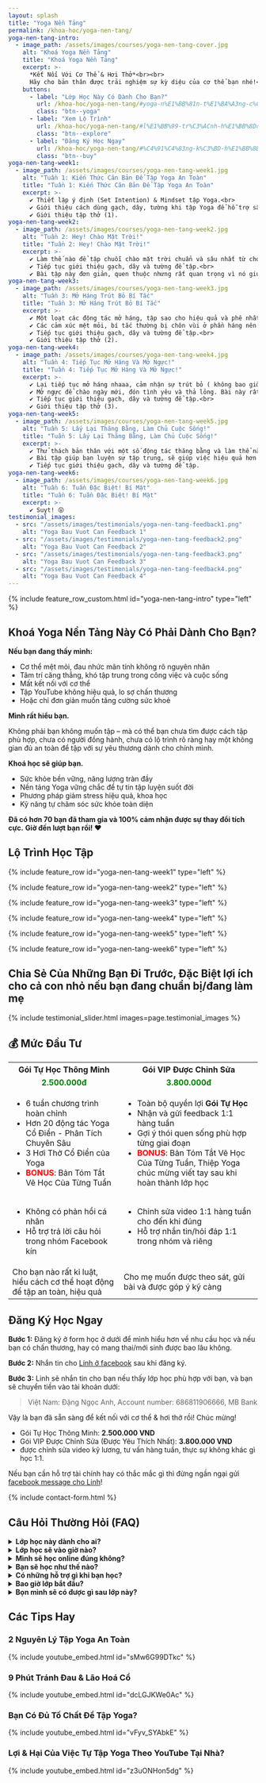 ```yaml
---
layout: splash
title: "Yoga Nền Tảng"
permalink: /khoa-hoc/yoga-nen-tang/
yoga-nen-tang-intro:
  - image_path: /assets/images/courses/yoga-nen-tang-cover.jpg
    alt: "Khoá Yoga Nền Tảng"
    title: "Khoá Yoga Nền Tảng"
    excerpt: >-
      *Kết Nối Với Cơ Thể & Hơi Thở*<br><br>
      Hãy cho bản thân được trải nghiệm sự kỳ diệu của cơ thể bạn nhé!<br><br>
    buttons:
      - label: "Lớp Học Này Có Dành Cho Bạn?"
        url: /khoa-hoc/yoga-nen-tang/#yoga-n%E1%BB%81n-t%E1%BA%A3ng-c%C3%B3-ph%E1%BA%A3i-d%C3%A0nh-cho-b%E1%BA%A1n
        class: "btn--yoga"
      - label: "Xem Lộ Trình"
        url: /khoa-hoc/yoga-nen-tang/#l%E1%BB%99-tr%C3%ACnh-h%E1%BB%8Dc-t%E1%BA%ADp
        class: "btn--explore"
      - label: "Đăng Ký Học Ngay"
        url: /khoa-hoc/yoga-nen-tang/#%C4%91%C4%83ng-k%C3%BD-h%E1%BB%8Dc-ngay
        class: "btn--buy"
yoga-nen-tang-week1:
  - image_path: /assets/images/courses/yoga-nen-tang-week1.jpg
    alt: "Tuần 1: Kiến Thức Căn Bản Để Tập Yoga An Toàn"
    title: "Tuần 1: Kiến Thức Căn Bản Để Tập Yoga An Toàn"
    excerpt: >-
      ✔️ Thiết lập ý định (Set Intention) & Mindset tập Yoga.<br>
      ✔️ Giới thiệu cách dùng gạch, dây, tường khi tập Yoga để hỗ trợ sâu.<br>
      ✔️ Giới thiệu tập thở (1).
yoga-nen-tang-week2:
  - image_path: /assets/images/courses/yoga-nen-tang-week2.jpg
    alt: "Tuần 2: Hey! Chào Mặt Trời!"
    title: "Tuần 2: Hey! Chào Mặt Trời!"
    excerpt: >-
      ✔️ Làm thế nào để tập chuỗi chào mặt trời chuẩn và sâu nhất từ chó úp mặt, đến rắn hổ mang, đến plank v.v.<br>
      ✔️ Tiếp tục giới thiệu gạch, dây và tường để tập.<br>
      ✔️ Bài tập này đơn giản, quen thuộc nhưng rất quan trọng vì nó giúp bạn khởi động các cơ để vào các bài tập khác tốt hơn!.
yoga-nen-tang-week3:
  - image_path: /assets/images/courses/yoga-nen-tang-week3.jpg
    alt: "Tuần 3: Mở Háng Trút Bỏ Bí Tắc"
    title: "Tuần 3: Mở Háng Trút Bỏ Bí Tắc"
    excerpt: >-
      ✔️ Một loạt các động tác mở háng, tập sao cho hiệu quả và phê nhất 😆<br>
      ✔️ Các cảm xúc mệt mỏi, bí tắc thường bị chôn vùi ở phần háng nên khi bạn tập các động tác khác, sẽ giúp bạn trút bỏ nhiều năng lượng không tốt.<br>
      ✔️ Tiếp tục giới thiệu gạch, dây và tường để tập.<br>
      ✔️ Giới thiệu tập thở (2).
yoga-nen-tang-week4:
  - image_path: /assets/images/courses/yoga-nen-tang-week4.jpg
    alt: "Tuần 4: Tiếp Tục Mở Háng Và Mở Ngực!"
    title: "Tuần 4: Tiếp Tục Mở Háng Và Mở Ngực!"
    excerpt: >-
      ✔️ Lại tiếp tục mở háng nhaaa, cảm nhận sự trút bỏ ( không bao giờ mở hết được ý 😝)<br>
      ✔️ Mở ngực để chào ngày mới, đón tình yêu và thả lỏng. Bài này rất hợp sau khi đã trút bỏ những năng lượng không tốt này.<br>
      ✔️ Tiếp tục giới thiệu gạch, dây và tường để tập.<br>
      ✔️ Giới thiệu tập thở (3).
yoga-nen-tang-week5:
  - image_path: /assets/images/courses/yoga-nen-tang-week5.jpg
    alt: "Tuần 5: Lấy Lại Thăng Bằng, Làm Chủ Cuộc Sống!"
    title: "Tuần 5: Lấy Lại Thăng Bằng, Làm Chủ Cuộc Sống!"
    excerpt: >-
      ✔️ Thử thách bản thân với một số động tác thăng bằng và làm thể nào để chinh phục được nó!<br>
      ✔️ Bài tập giúp bạn luyện sự tập trung, sẽ giúp việc hiệu quả hơn!<br>
      ✔️ Tiếp tục giới thiệu gạch, dây và tường để tập.
yoga-nen-tang-week6:
  - image_path: /assets/images/courses/yoga-nen-tang-week6.jpg
    alt: "Tuần 6: Tuần Đặc Biệt! Bí Mật"
    title: "Tuần 6: Tuần Đặc Biệt! Bí Mật"
    excerpt: >-
      ✔️ Suỵt! 😝
testimonial_images:
  - src: "/assets/images/testimonials/yoga-nen-tang-feedback1.png"
    alt: "Yoga Bau Vuot Can Feedback 1"
  - src: "/assets/images/testimonials/yoga-nen-tang-feedback2.png"
    alt: "Yoga Bau Vuot Can Feedback 2"
  - src: "/assets/images/testimonials/yoga-nen-tang-feedback3.png"
    alt: "Yoga Bau Vuot Can Feedback 3"
  - src: "/assets/images/testimonials/yoga-nen-tang-feedback4.png"
    alt: "Yoga Bau Vuot Can Feedback 4"
---
```


<!-- markdownlint-disable MD033 -->

{% include feature_row_custom.html id="yoga-nen-tang-intro" type="left" %}

## Khoá Yoga Nền Tảng Này Có Phải Dành Cho Bạn?

**Nếu bạn đang thấy mình:**

- Cơ thể mệt mỏi, đau nhức mãn tính không rõ nguyên nhân
- Tâm trí căng thẳng, khó tập trung trong công việc và cuộc sống
- Mất kết nối với cơ thể
- Tập YouTube không hiệu quả, lo sợ chấn thương
- Hoặc chỉ đơn giản muốn tăng cường sức khoẻ

**Mình rất hiểu bạn.**

Không phải bạn không muốn tập – mà có thể bạn chưa tìm được cách tập phù hợp, chưa có người đồng hành, chưa có lộ trình rõ ràng hay một không gian đủ an toàn để tập với sự yêu thương dành cho chính mình.

**Khoá học sẽ giúp bạn.**

- Sức khỏe bền vững, năng lượng tràn đầy
- Nền tảng Yoga vững chắc để tự tin tập luyện suốt đời
- Phương pháp giảm stress hiệu quả, khoa học
- Kỹ năng tự chăm sóc sức khỏe toàn diện

**Đã có hơn 70 bạn đã tham gia và 100% cảm nhận được sự thay đổi tích cực.**
**Giờ đến lượt bạn rồi! ❤️**

## Lộ Trình Học Tập

{% include feature_row id="yoga-nen-tang-week1" type="left" %}

{% include feature_row id="yoga-nen-tang-week2" type="left" %}

{% include feature_row id="yoga-nen-tang-week3" type="left" %}

{% include feature_row id="yoga-nen-tang-week4" type="left" %}

{% include feature_row id="yoga-nen-tang-week5" type="left" %}

{% include feature_row id="yoga-nen-tang-week6" type="left" %}

## Chia Sẻ Của Những Bạn Đi Trước, Đặc Biệt lợi ích cho cả con nhỏ nếu bạn đang chuẩn bị/đang làm mẹ

{% include testimonial_slider.html images=page.testimonial_images %}

## 💰 Mức Đầu Tư

<table>
  <tr>
    <th style="text-align: center;">Gói Tự Học Thông Minh</th>
    <th style="text-align: center;">Gói VIP Được Chỉnh Sửa</th>
  </tr>
  <tr>
    <td style="text-align: center;"><strong style="color: green;">2.500.000đ</strong></td>
    <td style="text-align: center;"><strong style="color: green;">3.800.000đ</strong></td>
  </tr>
  <tr>
    <td style="vertical-align: top;">
      <ul>
        <li>6 tuần chương trình hoàn chỉnh</li>
        <li>Hơn 20 động tác Yoga Cổ Điển - Phân Tích Chuyên Sâu</li>
        <li>3 Hơi Thở Cổ Điển của Yoga</li>
        <li><strong style="color: red;">BONUS</strong>: Bản Tóm Tắt Vẽ Học Của Từng Tuần </li>
      </ul>
    </td>
    <td style="vertical-align: top;">
      <ul>
        <li>Toàn bộ quyền lợi <strong>Gói Tự Học</strong></li>
        <li>Nhận và gửi feedback 1:1 hàng tuần</li>
        <li>Gợi ý thói quen sống phù hợp từng giai đoạn</li>
        <li><strong style="color: red;">BONUS</strong>: Bản Tóm Tắt Vẽ Học Của Từng Tuần, Thiệp Yoga chúc mừng viết tay sau khi hoàn thành lớp học</li>
      </ul>
    </td>
  </tr>
  <tr>
    <td style="vertical-align: top;">
      <ul>
        <li>Không có phản hồi cá nhân</li>
        <li>Hỗ trợ trả lời câu hỏi trong nhóm Facebook kín</strong></li>
      </ul>
    </td>
    <td style="vertical-align: top;">
      <ul>
        <li>Chỉnh sửa video 1:1 hàng tuần cho đến khi đúng</li>
        <li>Hỗ trợ nhắn tin/hỏi đáp 1:1 trong nhóm và riêng</li>
      </ul>
    </td>
  </tr>
  <tr>
    <td>Cho bạn nào rất kỉ luật, hiểu cách cơ thể hoạt động để tập an toàn, hiệu quả</td>
    <td>Cho mẹ muốn được theo sát, gửi bài và được góp ý kỹ càng</td>
  </tr>
</table>


## Đăng Ký Học Ngay

**Bước 1:** Đăng ký ở form học ở dưới để mình hiểu hơn về nhu cầu học và nếu bạn có chấn thương, hay có mang thai/mới sinh được bao lâu không.

**Bước 2:** Nhắn tin cho [Linh ở facebook](https://www.facebook.com/ngoclinhdnl/) sau khi đăng ký.

**Bước 3:** Linh sẽ nhắn tin cho bạn nếu thấy lớp học phù hợp với bạn, và bạn sẽ chuyển tiền vào tài khoản dưới:

> Việt Nam: Đặng Ngọc Anh, Account number: 686811906666, MB Bank

​Vậy là bạn đã sẵn sàng để kết nối với cơ thể & hơi thở rồi! Chúc mừng!

- Gói Tự Học Thông Minh: **2.500.000 VND**
- Gói VIP Được Chỉnh Sửa (Được Yêu Thích Nhất): **3.800.000 VND**
- được chỉnh sửa video kỹ lương, tư vấn hàng tuần, thực sự không khác gì học 1:1.

​​​Nếu bạn cần hỗ trợ tài chính hay có thắc mắc gì thì đừng ngần ngại gửi [facebook message cho Linh](https://www.facebook.com/ngoclinhdnl/)!

{% include contact-form.html %}

## Câu Hỏi Thường Hỏi (FAQ)

<details>
  <summary><strong>Lớp học này dành cho ai?</strong></summary>
  <ul>
    <li>Cho bạn nào muốn khoẻ hơn trong thời gian ngắn (khoảng 2 tháng).</li>
    <li>Cho bạn nào muốn thiết lập 1 thói quen tập Yoga hàng ngày nhưng không biết tập gì.</li>
    <li>Cho bạn nào thực sự tạo dựng nền tảng Yoga chắc chắn để khoẻ nhưng trên hết không bị chấn thương cổ tay, lưng, cổ, chân, đầu gối . vvv.</li>
    <li>Dù bạn đã tập Yoga lâu năm hay chưa biết tí gì Yoga, nếu bạn muốn kết nối Tâm-Thân-Trí hơn, lớp này là cho bạn. Sau khi học lớp này, bạn sẽ phát triển 1 tình yêu và tự tin cho bản thân hơn rất nhiều, và chắc chắn nó sẽ giúp bạn tự tin ngay cả khi bạn ra khỏi thảm, ở ngoài đời sống của bạn.</li>
  </ul>
</details>

<details>
  <summary><strong>Lớp học sẽ vào giờ nào?</strong></summary>
  <p>Đây là lớp tự học, nên bạn là người làm chủ và có thể chủ động giờ giấc theo thời gian biểu của bạn. Mình sẽ khuyến khích bạn vẫn tập như thể đang học live với mình, tức là tập từ 6-7 tuần để thấy sự chuyển đổi của cơ thể nhanh và rõ ràng nhất! Nếu bạn học gói được chỉnh sửa, bạn sẽ có mình kèm cặp xuyên suốt, để đảm bảo bạn tập đúng, và cải thiện nhanh nhất có thể</p>
</details>

<details>
  <summary><strong>Mình sẽ học online đúng không?</strong></summary>
  <p>Đúng vậy!! Bạn, máy tính yêu thương của bạn, và Yoga ☺️</p>
</details>

<details>
  <summary><strong>Bạn sẽ học như thế nào?</strong></summary>
  <ul>
    <li>Bạn sẽ được mời vào nhóm Facebook kín riêng với hướng dẫn kỹ lượng mà mình đã sắp xếp theo 6 tuần cho gần 20 chục các động tác cơ bản của Yoga.</li>
    <li>Ở lớp này, bạn có thể tự chọn giờ học cho bạn 1 cách phù hợp nhất. Cứ khi nào muốn học là mở bài ra học thôi. Bạn sẽ là người làm chủ chặng đường này của mình.</li>
    <li>Khoá học kéo dài 6 tuần, nhưng bạn có thể giãn ra thành 8-9 tuần nếu cần thiết, miễn là bạn vẫn tập các bài cũ đều đặn các tuần.</li>
  </ul>
</details>

<details>
  <summary><strong>Có những hỗ trợ gì khi bạn học?</strong></summary>
  <ul>
    <li>Trong lúc học, bạn có thể comment hỏi bất cứ câu hỏi gì ở ngay trong các video, mình sẽ trả lời kỹ càng cho bạn.</li>
    <li>Muốn có người hỗ trợ chỉnh sửa? Bạn có thể upgrade lên gói "Học có chỉnh sửa", để mình sửa các động tác hàng tuần cực kỳ chi tiết. Mình sẽ khuyến khích bạn nào đang thực sự nghiêm túc muốn nâng cao sức khoẻ tập theo gói này vì khi có người kèm cặp, bạn sẽ cảm nhận sự khác biệt ở cơ thể hơn hẳn so với trước. Đã học thì phải học cho đủ, cho đến nơi đến chốn mà. Nếu vì 1 lý do nào đó, bạn học vào không hài lòng, mình cam kết hoàn tiền ☺️</li>
  </ul>
</details>

<details>
  <summary><strong>Bao giờ lớp bắt đầu?</strong>​​​​​​​​​​​​​​​​​​</summary>
  <p>Bạn có thể bắt đầu bất cứ lúc nào!</p>
</details>

<details>
  <summary><strong>Bọn mình sẽ có được gì sau lớp này?</strong>​​​​​​​​​​​​​​​​​​​</summary>
  <ul>
    <li>Sau 6-7 tuần, bạn không chỉ có kiến thức nền tảng vững chãi để tập không bị chấn thương, mà bạn còn được trang bị 1 tâm hồn yêu thương cơ thể mình, 1 điều cực kỳ quan trọng nếu như bạn đang trên hành trình yêu mình, và đặc biệt trành hình chuẩn bị làm mẹ. Lớp học không chỉ dừng lại sau 6-7 tuần, mà còn cho bạn kiến thức để bạn có thể đi tập theo bất cứ kênh YouTube nào bạn muốn, biết rằng bạn luôn biết cách tập đúng, đủ, an toàn và hiệu quả. Nó là 1 tiền đề rất quan trọng khi bạn bắt đầu chăm sóc sức khoẻ. </li>
    <li>Sau lớp học,mình có thể làm tất cả những gì bạn muốn !.</li>
  </ul>
  <p>...và rất nhiều thứ nữa nha, bọn mình chỉ có kể qua thế thôi ☺️</p>
  <p>
    Có gì cứ vào nhóm
    <a href="https://www.facebook.com/groups/yoga.cung.linh.anh" target="_blank" rel="noopener">Facebook Yoga cùng Linh Anh</a>
    của bọn mình sẽ biết!
  </p>
</details>

## Các Tips Hay

### 2 Nguyên Lý Tập Yoga An Toàn

{% include youtube_embed.html id="sMw6G99DTkc" %}

### 9 Phút Tránh Đau & Lão Hoá Cổ

{% include youtube_embed.html id="dcLGJKWe0Ac" %}

### Bạn Có Đủ Tố Chất Để Tập Yoga?

{% include youtube_embed.html id="vFyv_SYAbkE" %}

### Lợi & Hại Của Việc Tự Tập Yoga Theo YouTube Tại Nhà?

{% include youtube_embed.html id="z3uONHon5dg" %}
